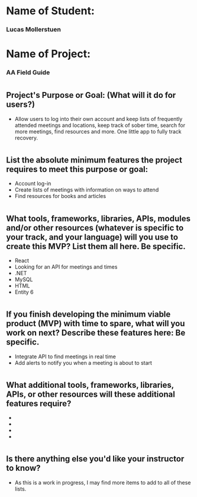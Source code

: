 # Name of Student: 

### Lucas Mollerstuen
#
# Name of Project:

### AA Field Guide

#
## Project's Purpose or Goal: (What will it do for users?)

* Allow users to log into their own account and keep lists of frequently attended meetings and locations, keep track of sober time, search for more meetings, find resources and more. One little app to fully track recovery.
#
## List the absolute minimum features the project requires to meet this purpose or goal:

* Account log-in
* Create lists of meetings with information on ways to attend
* Find resources for books and articles
#
## What tools, frameworks, libraries, APIs, modules and/or other resources (whatever is specific to your track, and your language) will you use to create this MVP? List them all here. Be specific.

* React
* Looking for an API for meetings and times
* .NET
* MySQL
* HTML
* Entity 6
#

## If you finish developing the minimum viable product (MVP) with time to spare, what will you work on next? Describe these features here: Be specific.

* Integrate API to find meetings in real time
*  Add alerts to notify you when a meeting is about to start
#

## What additional tools, frameworks, libraries, APIs, or other resources will these additional features require?

 * 
 * 
 * 
 * 
#

## Is there anything else you'd like your instructor to know?

* As this is a work in progress, I may find more items to add to all of these lists.
#